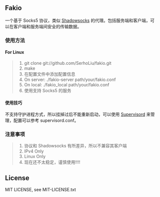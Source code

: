 ## Fakio

一个基于 Socks5 协议，类似 [Shadowsocks][1] 的代理。包括服务端和客户端，可以在客户端和服务端间安全的传输数据。

### 使用方法

#### For Linux

> 1. git clone git://github.com/SerhoLiu/fakio.git
> 2. make
> 3. 在配置文件中添加配置信息
> 4. On server: ./fakio-server path/your/fakio.conf
> 5. On local:  ./fakio_local  path/your/fakio.conf
> 6. 使用支持 Socks5 的服务

#### 使用技巧

不支持守护进程方式，所以挂掉过后不能重新启动，可以使用 [Supervisord][2] 来管理，配置可以参考 supervisord.conf。

### 注意事项
> 1. 协议和 Shadowsocks 有所差异，所以不兼容其客户端
> 2. IPv4 Only
> 3. Linux Only
> 4. 现在还不太稳定，谨慎使用!!!!


## License

MIT LICENSE, see MIT-LICENSE.txt

[1]: https://github.com/clowwindy/shadowsocks
[2]: http://supervisord.org/
